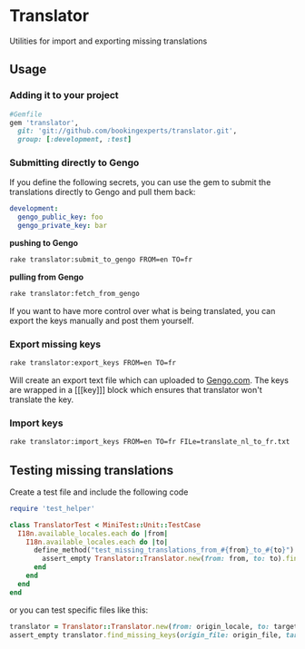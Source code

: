 # Translator

Utilities for import and exporting missing translations

## Usage

### Adding it to your project

```ruby
#Gemfile
gem 'translator',
  git: 'git://github.com/bookingexperts/translator.git',
  group: [:development, :test]
```

### Submitting directly to Gengo

If you define the following secrets, you can use the gem to submit the
translations directly to Gengo and pull them back:

```yaml
development:
  gengo_public_key: foo
  gengo_private_key: bar
```

**pushing to Gengo**

```bash
rake translator:submit_to_gengo FROM=en TO=fr
```

**pulling from Gengo**

```bash
rake translator:fetch_from_gengo
```

If you want to have more control over what is being translated, you can export
the keys manually and post them yourself.

### Export missing keys

```bash
rake translator:export_keys FROM=en TO=fr
```

Will create an export text file which can uploaded to [Gengo.com](http://gengo.com/).
The keys are wrapped in a [[[key]]] block which ensures that translator won't translate the key.

### Import keys

```bash
rake translator:import_keys FROM=en TO=fr FILe=translate_nl_to_fr.txt
```

## Testing missing translations

Create a test file and include the following code

```ruby
require 'test_helper'

class TranslatorTest < MiniTest::Unit::TestCase
  I18n.available_locales.each do |from|
    I18n.available_locales.each do |to|
      define_method("test_missing_translations_from_#{from}_to_#{to}") do
        assert_empty Translator::Translator.new(from: from, to: to).find_missing_keys
      end
    end
  end
end
```

or you can test specific files like this:

```ruby
translator = Translator::Translator.new(from: origin_locale, to: target_locale)
assert_empty translator.find_missing_keys(origin_file: origin_file, target_file: target_file)
```
